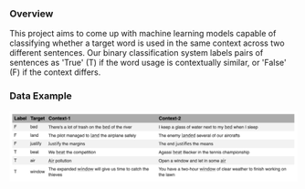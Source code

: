 ### Overview
This project aims to come up with machine learning models capable of classifying whether a target word is used in the same context across two different sentences. Our binary classification system labels pairs of sentences as 'True' (T) if the word usage is contextually similar, or 'False' (F) if the context differs.

### Data Example
![Example](https://github.com/harmya/words-in-context/blob/main/wic_examples.png?raw=true)
